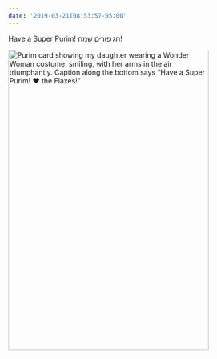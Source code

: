 ```yaml
---
date: '2019-03-21T08:53:57-05:00'
---
```

Have a Super Purim! חג פורים שמח!

<img src="uploads/2019/1755c449d3.jpg" width="400" height="600" alt="Purim card showing my daughter wearing a Wonder Woman costume, smiling, with her arms in the air triumphantly. Caption along the bottom says “Have a Super Purim! ❤️ the Flaxes!”" />
